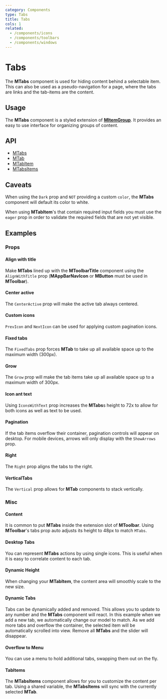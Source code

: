 ```yaml
---
category: Components
type: Tabs
title: Tabs
cols: 1
related:
  - /components/icons
  - /components/toolbars
  - /components/windows
---
```


# Tabs

The **MTabs** component is used for hiding content behind a selectable item. This can also be used as a pseudo-navigation
for a page, where the tabs are links and the tab-items are the content.

## Usage

The **MTabs** component is a styled extension of [**MItemGroup**](/components/item-groups). It provides an easy to use
interface for organizing groups of content.

<example file="" />

## API

- [MTabs](/api/MTabs)
- [MTab](/api/MTab)
- [MTabItem](/api/MTabItem)
- [MTabsItems](/api/MTabsItems)

## Caveats

<!--alert:warning--> 
When using the `Dark` prop and `NOT` providing a custom `color`, the **MTabs** component will default its color to white.
<!--alert:warning--> 

<!--alert:warning--> 
When using **MTabItem**'s that contain required input fields you must use the `eager` prop in order to validate the required fields that are not yet visible.
<!--alert:warning--> 

## Examples

### Props

#### Align with title

Make **MTabs** lined up with the **MToolbarTitle** component using the `AlignWithTitle` prop (**MAppBarNavIcon**
or **MButton** must be used in **MToolbar**).

<example file="" />

#### Center active

The `CenterActive` prop will make the active tab always centered.

<example file="" />

#### Custom icons

`PrevIcon` and `NextIcon` can be used for applying custom pagination icons.

<example file="" />

#### Fixed tabs

The `FixedTabs` prop forces **MTab** to take up all available space up to the maximum width (300px).

<example file="" />

#### Grow

The `Grow` prop will make the tab items take up all available space up to a maximum width of 300px.

<example file="" />

#### Icon ant text

Using `IconsWithText` prop increases the **MTabs**s height to 72x to allow for both icons as well as text to be used.

<example file="" />

#### Pagination

If the tab items overflow their container, pagination controls will appear on desktop. For mobile devices, arrows will
only display with the `ShowArrows` prop.

<example file="" />

#### Right

The `Right` prop aligns the tabs to the right.

<example file="" />

#### VerticalTabs

The `Vertical` prop allows for **MTab** components to stack vertically.

<example file="" />

### Misc

#### Content

It is common to put **MTabs** inside the extension slot of **MToolbar**. Using **MToolbar**'s tabs prop auto adjusts its height to 48px to match `MTabs`.

<example file="" />

#### Desktop Tabs

You can represent **MTabs** actions by using single icons. This is useful when it is easy to correlate content to each tab.

<example file="" />

#### Dynamic Height

When changing your **MTabItem**, the content area will smoothly scale to the new size.

<example file="" />

#### Dynamic Tabs

Tabs can be dynamically added and removed. This allows you to update to any number and the **MTabs** component will react. In this example when we add a new tab, we automatically change our model to match. As we add more tabs and overflow the container, the selected item will be automatically scrolled into view. Remove all **MTabs** and the slider will disappear.

<example file="" />

#### Overflow to Menu

You can use a menu to hold additional tabs, swapping them out on the fly.

<example file="" />

#### TabItems

The **MTabsItems** component allows for you to customize the content per tab. Using a shared variable, the **MTabsItems** will sync with the currently selected **MTab**.

<example file="" />